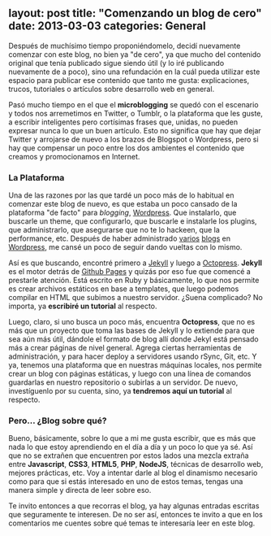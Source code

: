 layout: post
title: "Comenzando un blog de cero"
date: 2013-03-03
categories: General
---
Después de muchísimo tiempo proponiéndomelo, decidí nuevamente comenzar con este blog, no bien ya "de cero", ya que mucho del contenido original que tenía publicado sigue siendo útil (y lo iré publicando nuevamente de a poco), sino una refundación en la cuál pueda utilizar este espacio para publicar ese contenido que tanto me gusta: explicaciones, trucos, tutoriales o artículos sobre desarrollo web en general. <!--more-->

Pasó mucho tiempo en el que el **microblogging** se quedó con el escenario y todos nos arremetimos en Twitter, o Tumblr, o la plataforma que les guste, a escribir inteligentes pero cortísimas frases que, unidas, no pueden expresar nunca lo que un buen artículo. Esto no significa que hay que dejar Twitter y arrojarse de nuevo a los brazos de Blogspot o Wordpress, pero si hay que compensar un poco entre los dos ambientes el contenido que creamos y promocionamos en Internet.

### La Plataforma

Una de las razones por las que tardé un poco más de lo habitual en comenzar este blog de nuevo, es que estaba un poco cansado de la plataforma "de facto" para *blogging*, [Wordpress][WP]. Que instalarlo, que buscarle un theme, que configurarlo, que buscarle e instalarle los plugins, que administrarlo, que asegurarse que no te lo hackeen, que la performance, etc. Después de haber administrado [varios][RD] [blogs][CO] en [Wordpress][PF], me cansé un poco de seguir dando vueltas con lo mismo. 

Así es que buscando, encontré primero a [Jekyll][jekyll] y luego a [Octopress][octopress]. **Jekyll** es el motor detrás de [Github Pages][GP] y quizás por eso fue que comencé a prestarle atención. Está escrito en Ruby y básicamente, lo que nos permite es crear archivos estáticos en base a templates, que luego podemos compilar en HTML que subimos a nuestro servidor. ¿Suena complicado? No importa, ya **escribiré un tutorial** al respecto.

Luego, claro, si uno busca un poco más, encuentra **Octopress**, que no es más que un proyecto que toma las bases de Jekyll y lo extiende para que sea aún más útil, dándole el formato de blog allí donde Jekyl está pensado más a crear páginas de nivel general. Agrega ciertas herramientas de administración, y para hacer deploy a servidores usando rSync, Git, etc. Y ya, tenemos una plataforma que en nuestras máquinas locales, nos permite crear un blog con páginas estáticas, y luego con una línea de comandos guardarlas en nuestro repositorio o subirlas a un servidor. De nuevo, investíguenlo por su cuenta, sino, ya **tendremos aquí un tutorial** al respecto. 

### Pero... ¿Blog sobre qué?

Bueno, básicamente, sobre lo que a mi me gusta escribir, que es más que nada lo que estoy aprendiendo en el día a día y un poco lo que ya sé. Así que no se extrañen que encuentren por estos lados una mezcla extraña entre **Javascript**, **CSS3**, **HTML5**, **PHP**, **NodeJS**, técnicas de desarrollo web, mejores prácticas, etc. Voy a intentar darle al blog el dinamismo necesario como para que si estás interesado en uno de estos temas, tengas una manera simple y directa de leer sobre eso.

Te invito entonces a que recorras el blog, ya hay algunas entradas escritas que seguramente te interesen. De no ser así, entonces te invito a que en los comentarios me cuentes sobre qué temas te interesaría leer en este blog.


[GP]: http://pages.github.com
[WP]: http://www.wordpress.org
[RD]: http://www.ruidodigital.com
[CO]: http://www.cociname.com.ar
[PF]: http://www.photoshopfans.com
[jekyll]: http://jekyllrb.com/
[octopress]: http://octopress.org/
